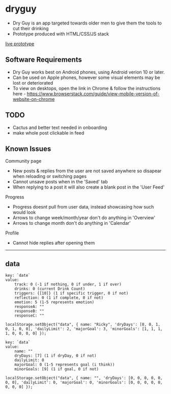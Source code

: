 # dryguy 
* Dry Guy is an app targeted towards older men to give them the tools to cut their drinking
* Prototype produced with HTML/CSS/JS stack

[live prototype](https://9ps.github.io/dryguy/)

## Software Requirements
- Dry Guy works best on Android phones, using Android verion 10 or later.
- Can be used on Apple phones, however some visual elements may be lost or deteriorated
- To view on desktops, open the link in Chrome & follow the instructions here - https://www.browserstack.com/guide/view-mobile-version-of-website-on-chrome


## TODO
- Cactus and better text needed in onboarding
- make whole post clickable in feed

## Known Issues
Community page
- New posts & replies from the user are not saved anywhere so disapear when reloading or switching pages
- Cannot unsave posts when in the 'Saved' tab
- When replying to a post it will also create a blank post in the 'User Feed'

Progress
- Progress doesnt pull from user data, instead showcasing how such would look
- Arrows to change week/month/year don't do anything in 'Overview'
- Arrows to change month don't do anything in 'Calendar'

Profile
- Cannot hide replies after opening them

---

## data

```
key: `date`
value:
    track: 0 (-1 if nothing, 0 if under, 1 if over)
    drinks: 0 (current Drink Count)
    triggers: {[10]} (1 if specific trigger, 0 if not)
    reflection: 0 (1 if complete, 0 if not)
    emotion: 5 (1-5 represents emotion)
    responseA: ""
    responseB: ""
    responseC: ""
```
`localStorage.setObject("data", { name: "Ricky", 'dryDays': [0, 0, 1, 0, 1, 0, 0], 'dailyLimit': 2, 'majorGoal': 3, 'minorGoals': [1, 1, 1, 1, 0, 0, 0, 0] });`

```
key: `data`
value:
    name: "" 
    dryDays: [7] (1 if dryDay, 0 if not)
    dailyLimit: 0 
    majorGoal: 0 (1-5 represents goal (i think))
    minorGoals: [9] (1 if goal, 0 if not)
```
`localStorage.setObject("data", { name: "", 'dryDays': [0, 0, 0, 0, 0, 0, 0], 'dailyLimit': 0, 'majorGoal': 0, 'minorGoals': [0, 0, 0, 0, 0, 0, 0, 0] });`
